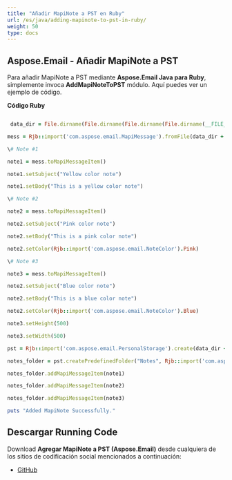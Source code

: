 ```yaml
---
title: "Añadir MapiNote a PST en Ruby"
url: /es/java/adding-mapinote-to-pst-in-ruby/
weight: 50
type: docs
---
```


## **Aspose.Email - Añadir MapiNote a PST**
Para añadir MapiNote a PST mediante **Aspose.Email Java para Ruby**, simplemente invoca **AddMapiNoteToPST** módulo. Aquí puedes ver un ejemplo de código.

**Código Ruby**

``` ruby

 data_dir = File.dirname(File.dirname(File.dirname(File.dirname(__FILE__)))) + '/data/'

mess = Rjb::import('com.aspose.email.MapiMessage').fromFile(data_dir + "MapiNote.msg")

\# Note #1

note1 = mess.toMapiMessageItem()

note1.setSubject("Yellow color note")

note1.setBody("This is a yellow color note")

\# Note #2

note2 = mess.toMapiMessageItem()

note2.setSubject("Pink color note")

note2.setBody("This is a pink color note")

note2.setColor(Rjb::import('com.aspose.email.NoteColor').Pink)

\# Note #3

note3 = mess.toMapiMessageItem()

note2.setSubject("Blue color note")

note2.setBody("This is a blue color note")

note2.setColor(Rjb::import('com.aspose.email.NoteColor').Blue)

note3.setHeight(500)

note3.setWidth(500)

pst = Rjb::import('com.aspose.email.PersonalStorage').create(data_dir + "MapiNoteToPST.pst", Rjb::import('com.aspose.email.FileFormatVersion').Unicode)

notes_folder = pst.createPredefinedFolder("Notes", Rjb::import('com.aspose.email.StandardIpmFolder').Notes)

notes_folder.addMapiMessageItem(note1)

notes_folder.addMapiMessageItem(note2)

notes_folder.addMapiMessageItem(note3)

puts "Added MapiNote Successfully."

```
## **Descargar Running Code**
Download **Agregar MapiNote a PST (Aspose.Email)** desde cualquiera de los sitios de codificación social mencionados a continuación:

- [GitHub](https://github.com/aspose-email/Aspose.Email-for-Java/blob/master/Plugins/Aspose_Email_Java_for_Ruby/lib/asposeemailjava/Outlook/addmapinotetopst.rb)
